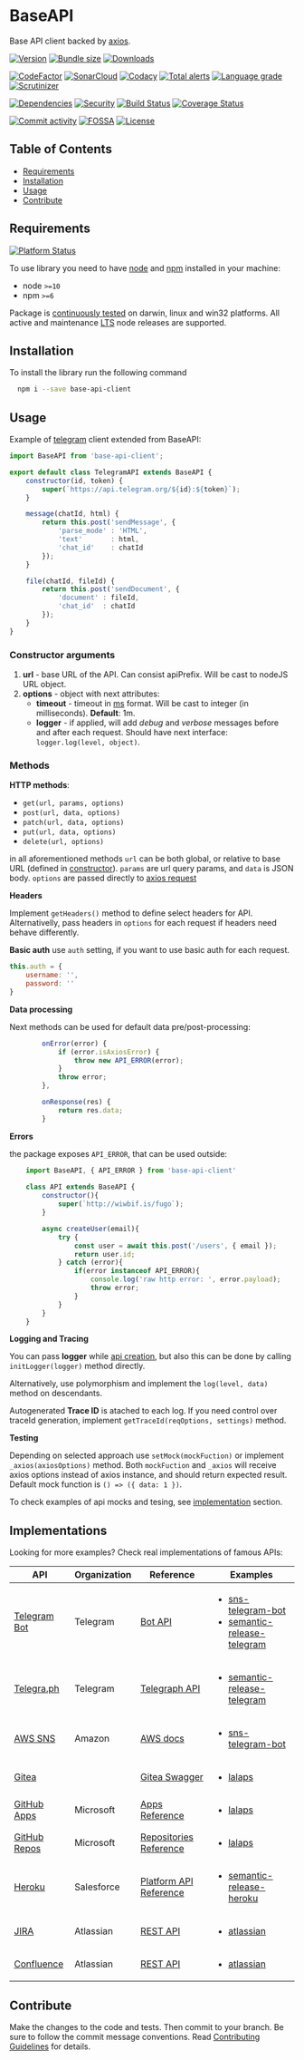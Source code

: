 # BaseAPI
Base API client backed by [axios](https://www.npmjs.com/package/axios).

[![Version][badge-vers]][npm]
[![Bundle size][npm-size-badge]][npm-size-url]
[![Downloads][npm-downloads-badge]][npm]

[![CodeFactor][codefactor-badge]][codefactor-url]
[![SonarCloud][sonarcloud-badge]][sonarcloud-url]
[![Codacy][codacy-badge]][codacy-url]
[![Total alerts][lgtm-alerts-badge]][lgtm-alerts-url]
[![Language grade][lgtm-lg-badge]][lgtm-lg-url]
[![Scrutinizer][scrutinizer-badge]][scrutinizer-url]

[![Dependencies][badge-deps]][npm]
[![Security][snyk-badge]][snyk-url]
[![Build Status][tests-badge]][tests-url]
[![Coverage Status][badge-coverage]][url-coverage]

[![Commit activity][commit-activity-badge]][github]
[![FOSSA][fossa-badge]][fossa-url]
[![License][badge-lic]][github]

## Table of Contents
  - [Requirements](#requirements)
  - [Installation](#installation)
  - [Usage](#usage)
  - [Contribute](#contribute)

## Requirements
[![Platform Status][node-ver-test-badge]][node-ver-test-url]

To use library you need to have [node](https://nodejs.org) and [npm](https://www.npmjs.com) installed in your machine:

* node `>=10`
* npm `>=6`

Package is [continuously tested][node-ver-test-url] on darwin, linux and win32 platforms. All active and maintenance [LTS](https://nodejs.org/en/about/releases/) node releases are supported.

## Installation

To install the library run the following command

```bash
  npm i --save base-api-client
```

## Usage

Example of [telegram](https://telegram.org/) client extended from BaseAPI:

```javascript
import BaseAPI from 'base-api-client';

export default class TelegramAPI extends BaseAPI {
    constructor(id, token) {
        super(`https://api.telegram.org/${id}:${token}`);
    }

    message(chatId, html) {
        return this.post('sendMessage', {
            'parse_mode' : 'HTML',
            'text'       : html,
            'chat_id'    : chatId
        });
    }

    file(chatId, fileId) {
        return this.post('sendDocument', {
            'document' : fileId,
            'chat_id'  : chatId
        });
    }
}

```

### Constructor arguments

  1. **url** - base URL of the API. Can consist apiPrefix. Will be cast to nodeJS URL object.
  2. **options** - object with next attributes:
      * **timeout** - timeout in [ms](https://www.npmjs.com/package/ms) format. Will be cast to integer (in milliseconds). **Default**: 1m.
      * **logger** - if applied, will add *debug* and *verbose* messages before and after each request. Should have next interface: ```logger.log(level, object)```.

### Methods

**HTTP methods**:

* `get(url, params, options)`
* `post(url, data, options)`
* `patch(url, data, options)`
* `put(url, data, options)`
* `delete(url, options)`

in all aforementioned methods `url` can be both global, or relative to base URL (defined in [constructor](#constructor-arguments)). `params` are url query params, and `data` is JSON body. `options` are passed directly to [axios request](https://github.com/axios/axios#request-config)

**Headers**

Implement `getHeaders()` method to define select headers for API. Alternativelly, pass headers in `options` for each request if headers need behave differently.

**Basic auth**
use `auth` setting, if you want to use basic auth for each request.

```javascript
this.auth = {
    username: '',
    password: ''
}
```

**Data processing**

Next methods can be used for default data pre/post-processing:

```javascript
        onError(error) {
            if (error.isAxiosError) {
                throw new API_ERROR(error);
            }
            throw error;
        },

        onResponse(res) {
            return res.data;
        }
```

**Errors**

the package exposes `API_ERROR`, that can be used outside:

```javascript
    import BaseAPI, { API_ERROR } from 'base-api-client'
    
    class API extends BaseAPI {
        constructor(){
            super(`http://wiwbif.is/fugo`);
        }

        async createUser(email){
            try {
                const user = await this.post('/users', { email });
                return user.id;
            } catch (error){
                if(error instanceof API_ERROR){
                    console.log('raw http error: ', error.payload);
                    throw error;
                }
            }
        }
    }
```

**Logging and Tracing**

You can pass **logger** while [api creation](#constructor-arguments), but also this can be done by calling `initLogger(logger)` method directly.

Alternatively, use polymorphism and implement the `log(level, data)` method on descendants. 

Autogenerated **Trace ID** is atached to each log. If you need control over traceId generation, implement `getTraceId(reqOptions, settings)` method.

**Testing**

Depending on selected approach use  `setMock(mockFuction)` or implement `_axios(axiosOptions)` method. Both `mockFuction` and `_axios` will receive axios options instead of axios instance, and should return expected result. Default mock function is `() => ({ data: 1 })`. 

To check examples of api mocks and tesing, see [implementation](#implementations) section.


## Implementations

Looking for more examples? Check real implementations of famous APIs:

| API | Organization | Reference |  Examples |
|----|---|----------|-----|
| [Telegram Bot](https://web.telegram.org) | Telegram | [Bot API ](https://core.telegram.org/bots/api) | <ul><li> [sns-telegram-bot](https://github.com/pustovitDmytro/sns-telegram-bot/blob/master/src/api/TelegramApiClient.js) </li><li> [semantic-release-telegram](https://github.com/pustovitDmytro/semantic-release-telegram/blob/master/src/telegram/TelegramAPI.js) </li></ul>
| [Telegra.ph](https://telegra.ph/) | Telegram | [Telegraph API](https://telegra.ph/api) | <ul><li>[semantic-release-telegram](https://github.com/pustovitDmytro/semantic-release-telegram)</li></ul>
| [AWS SNS](https://aws.amazon.com/sns) | Amazon | [AWS docs](https://docs.aws.amazon.com/sns/latest/api/welcome.htmli) | <ul><li>[sns-telegram-bot](https://github.com/pustovitDmytro/sns-telegram-bot/blob/master/src/api/AWSApiClient.js)</li></ul>
| [Gitea](https://gitea.io) |  | [Gitea Swagger](https://try.gitea.io/api/swagger#/) | <ul><li>[lalaps](https://github.com/pustovitDmytro/lalaps/blob/master/src/api/GiteaAPI.js)</li></ul>
| [GitHub Apps](https://github.com/) | Microsoft | [Apps Reference](https://docs.github.com/en/rest/reference/apps) | <ul><li>[lalaps](https://github.com/pustovitDmytro/lalaps/blob/master/src/api/GithubAppAPI.js)</li></ul>
| [GitHub Repos](https://github.com/) | Microsoft | [Repositories Reference](https://docs.github.com/en/rest/reference/repos) | <ul><li>[lalaps](https://github.com/pustovitDmytro/lalaps/blob/master/src/api/GithubReposAPI.js)</li></ul>
| [Heroku](https://www.heroku.com/home) | Salesforce | [Platform API Reference](https://devcenter.heroku.com/articles/platform-api-reference) | <ul><li>[semantic-release-heroku](https://github.com/pustovitDmytro/semantic-release-heroku/blob/master/src/heroku/HerokuApi.js)</li></ul>
| [JIRA](https://www.atlassian.com/software/jira) | Atlassian | [REST API](https://developer.atlassian.com/server/jira/platform/rest-apis/) | <ul><li>[atlassian](https://github.com/pustovitDmytro/atlassian/blob/master/src/api/JiraApi.js)</li></ul>
| [Confluence](https://www.atlassian.com/software/confluence)  | Atlassian | [REST API](https://developer.atlassian.com/server/confluence/confluence-server-rest-api/) | <ul><li>[atlassian](https://github.com/pustovitDmytro/atlassian/blob/master/src/api/ConfluenceApi.js)</li></ul>

## Contribute

Make the changes to the code and tests. Then commit to your branch. Be sure to follow the commit message conventions. Read [Contributing Guidelines](.github/CONTRIBUTING.md) for details.

[npm]: https://www.npmjs.com/package/base-api-client
[github]: https://github.com/pustovitDmytro/base-api-client
[coveralls]: https://coveralls.io/github/pustovitDmytro/base-api-client?branch=master
[badge-deps]: https://img.shields.io/david/pustovitDmytro/base-api-client.svg
[badge-vuln]: https://img.shields.io/snyk/vulnerabilities/npm/base-api-client.svg?style=popout
[badge-vers]: https://img.shields.io/npm/v/base-api-client.svg
[badge-lic]: https://img.shields.io/github/license/pustovitDmytro/base-api-client.svg
[badge-coverage]: https://coveralls.io/repos/github/pustovitDmytro/base-api-client/badge.svg?branch=master
[url-coverage]: https://coveralls.io/github/pustovitDmytro/base-api-client?branch=master

[snyk-badge]: https://snyk-widget.herokuapp.com/badge/npm/base-api-client/badge.svg
[snyk-url]: https://snyk.io/advisor/npm-package/base-api-client

[tests-badge]: https://img.shields.io/circleci/build/github/pustovitDmytro/base-api-client
[tests-url]: https://app.circleci.com/pipelines/github/pustovitDmytro/base-api-client

[codefactor-badge]: https://www.codefactor.io/repository/github/pustovitdmytro/base-api-client/badge
[codefactor-url]: https://www.codefactor.io/repository/github/pustovitdmytro/base-api-client

[commit-activity-badge]: https://img.shields.io/github/commit-activity/m/pustovitDmytro/base-api-client

[scrutinizer-badge]: https://scrutinizer-ci.com/g/pustovitDmytro/base-api-client/badges/quality-score.png?b=master
[scrutinizer-url]: https://scrutinizer-ci.com/g/pustovitDmytro/base-api-client/?branch=master

[lgtm-lg-badge]: https://img.shields.io/lgtm/grade/javascript/g/pustovitDmytro/base-api-client.svg?logo=lgtm&logoWidth=18
[lgtm-lg-url]: https://lgtm.com/projects/g/pustovitDmytro/base-api-client/context:javascript

[lgtm-alerts-badge]: https://img.shields.io/lgtm/alerts/g/pustovitDmytro/base-api-client.svg?logo=lgtm&logoWidth=18
[lgtm-alerts-url]: https://lgtm.com/projects/g/pustovitDmytro/base-api-client/alerts/

[codacy-badge]: https://app.codacy.com/project/badge/Grade/d8f448ed725149cb8ee80b4b608621ef
[codacy-url]: https://www.codacy.com/gh/pustovitDmytro/base-api-client/dashboard?utm_source=github.com&amp;utm_medium=referral&amp;utm_content=pustovitDmytro/base-api-client&amp;utm_campaign=Badge_Grade

[sonarcloud-badge]: https://sonarcloud.io/api/project_badges/measure?project=pustovitDmytro_base-api-client&metric=alert_status
[sonarcloud-url]: https://sonarcloud.io/dashboard?id=pustovitDmytro_base-api-client

[npm-downloads-badge]: https://img.shields.io/npm/dw/base-api-client
[npm-size-badge]: https://img.shields.io/bundlephobia/min/base-api-client
[npm-size-url]: https://bundlephobia.com/result?p=base-api-client

[node-ver-test-badge]: https://github.com/pustovitDmytro/base-api-client/actions/workflows/npt.yml/badge.svg?branch=master
[node-ver-test-url]: https://github.com/pustovitDmytro/base-api-client/actions?query=workflow%3A%22Node.js+versions%22

[fossa-badge]: https://app.fossa.com/api/projects/custom%2B24828%2Fbase-api-client.svg?type=shield
[fossa-url]: https://app.fossa.com/projects/custom%2B24828%2Fbase-api-client?ref=badge_shield

